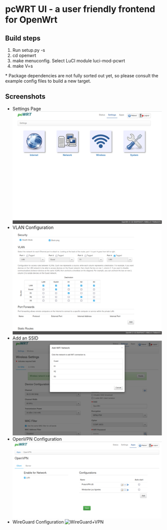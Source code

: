 # pcWRT UI - a user friendly frontend for OpenWrt
## Build steps
1. Run setup.py -s
2. cd openwrt
3. make menuconfig. Select LuCI module luci-mod-pcwrt
4. make V=s

\* Package dependencies are not fully sorted out yet, so please consult the example config files to build a new target.

## Screenshots
* Settings Page
![Settings](screenshots/Settings.png?raw=true "Router Settings")
* VLAN Configuration
![VLAN](screenshots/VLAN.png?raw=true "VLAN Configuration")
* Add an SSID
![Wireless Settings](screenshots/Wireless.png?raw=true "Wireless Configuration")
* OpenVPN Configuration
![OpenVPN](screenshots/OpenVPN.png?raw=true "OpenVPN Configuration")
* WireGuard Configuration
![WireGuard+VPN](screenshots/WireGuard+VPN.png?raw=true "WireGuard VPN Configuration")
